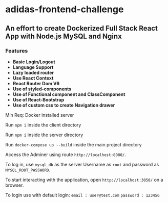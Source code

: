 # adidas-frontend-challenge
## An effort to create Dockerized Full Stack React App with Node.js MySQL and Nginx

### Features ###

* **Basic Login/Logout**
* **Language Support**
* **Lazy loaded router**
* **Use React Context**
* **React Router Dom V6**
* **Use of styled-components**
* **Use of Functional component and ClassComponent**
* **Use of React-Bootstrap**
* **Use of custom css to create Navigation drawer**

Min Req: Docker installed server

Run `npm i` inside the client directory

Run `npm i` inside the server directory

Run `docker-compose up --build` inside the main project directory

Access the Adminer using route `http://localhost:8000/`.

To log in, use `mysql_db` as the server Username as `root` and password as `MYSQL_ROOT_PASSWORD`.

To start interacting with the application, open `http://localhost:3050/` on a browser.

To login use with default login:
`email : user@test.com`
`password : 123456`
